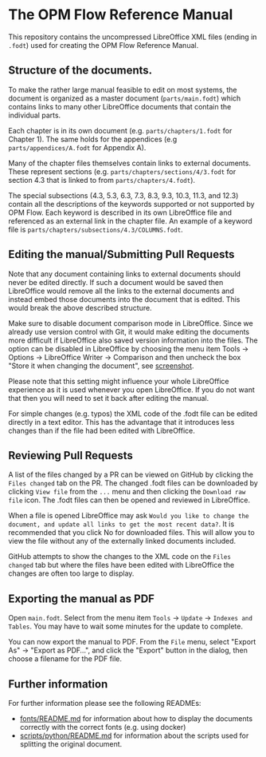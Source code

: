 # The OPM Flow Reference Manual

This repository contains the uncompressed LibreOffice XML files (ending in
`.fodt`) used for creating the OPM Flow Reference Manual.

## Structure of the documents.

To make the rather large manual feasible to edit on most systems, the document
is organized as a master document (`parts/main.fodt`) which contains links to
many other LibreOffice documents that contain the individual parts.

Each chapter is in its own document (e.g. `parts/chapters/1.fodt` for Chapter 1). The same holds for the appendices (e.g
`parts/appendices/A.fodt` for Appendix A).

Many of the chapter files themselves contain links to external documents. These
represent sections (e.g. `parts/chapters/sections/4/3.fodt` for section
4.3 that is linked to from `parts/chapters/4.fodt`).

The special subsections (4.3, 5.3, 6.3, 7.3, 8.3, 9.3, 10.3, 11.3, and 12.3)
contain all the descriptions of the keywords supported or not supported by
OPM Flow. Each keyword is described in its
own LibreOffice file and referenced as an external link in the chapter file.
An example of a keyword file is `parts/chapters/subsections/4.3/COLUMNS.fodt`.

## Editing the manual/Submitting Pull Requests

Note that any document containing links to external documents should never be
edited directly. If such a document would be saved then LibreOffice would
remove all the links to the external documents and instead embed those documents
into the document that is edited. This would break the above described
structure.

Make sure to disable document comparison mode in LibreOffice. Since we already
use version control with Git, it would make editing the documents more difficult
if LibreOffice also saved version information into the files. The option can be
disabled in LibreOffice by choosing the menu item Tools → Options → LibreOffice Writer → Comparison and then uncheck the box "Store it when changing the document", see [screenshot](assets/option-doc-comparison-store-it-when-changing-the-document.png).

Please note that this setting might influence your whole LibreOffice experience as it is used whenever you open LibreOffice. If you do not want that then you will need to set it back after editing the manual.

For simple changes (e.g. typos) the XML code of the .fodt file can be edited directly in a text editor. This has the advantage that it introduces less changes than if the file had been edited with LibreOffice.

## Reviewing Pull Requests

A list of the files changed by a PR can be viewed on GitHub by clicking the `Files changed` tab on the PR. The changed .fodt files can be downloaded by clicking `View file` from the `...` menu and then clicking the `Download raw file` icon. The .fodt files can then be opened and reviewed in LibreOffice.

When a file is opened LibreOffice may ask `Would you like to change the document, and update all links to get the most recent data?`. It is recommended that you click No for downloaded files. This will allow you to view the file without any of the externally linked documents included.

GitHub attempts to show the changes to the XML code on the `Files changed` tab but where the files have been edited with LibreOffice the changes are often too large to display. 

## Exporting the manual as PDF

Open `main.fodt`. Select from the menu item `Tools` → `Update` → `Indexes and Tables`.
You may have to wait some minutes for the update to complete.

You can now export the manual to PDF. From the `File` menu, select "Export As" → "Export as PDF…",
and click the "Export" button in the dialog, then choose a filename for the PDF file.

## Further information

For further information please see the following READMEs:

- [fonts/README.md](fonts/README.md) for information about how to display the
  documents correctly with the correct fonts (e.g. using docker)
- [scripts/python/README.md](scripts/python/README.md) for information about the scripts
  used for splitting the original document.
